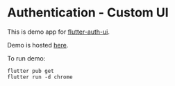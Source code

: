 # Authentication - Custom UI

This is demo app for [flutter-auth-ui](https://github.com/polina-c/flutter-auth-ui).

Demo is hosted [here](https://flatter-auth-ui-demo2.codemagic.app/#/).

To run demo:
```
flutter pub get
flutter run -d chrome
```
